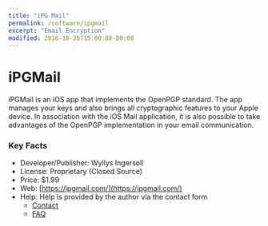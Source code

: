 ```yaml
---
title: "iPG Mail"
permalink: /software/ipgmail
excerpt: "Email Encryption"
modified: 2016-10-25T15:00:00-00:00
---
```


# iPGMail
iPGMail is an iOS app that implements the OpenPGP standard. The app manages your keys and also brings all cryptographic features to your Apple device. In association with the iOS Mail application, it is also possible to take advantages of the OpenPGP implementation in your email communication.


### Key Facts

* Developer/Publisher: Wyllys Ingersoll 
* License: Proprietary (Closed Source)
* Price: $1.99
* Web: [https://ipgmail.com/](https://ipgmail.com/)
* Help: Help is provided by the author via the contact form
	* [Contact](https://ipgmail.com/support/)
	* [FAQ](https://ipgmail.com/faq/)